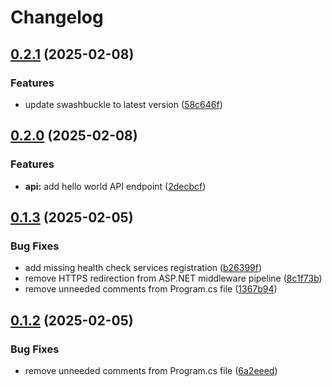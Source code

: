 # Changelog

## [0.2.1](https://github.com/mrnustik/habitator/compare/v0.2.0...v0.2.1) (2025-02-08)


### Features

* update swashbuckle to latest version ([58c646f](https://github.com/mrnustik/habitator/commit/58c646f2ddf521db1c78b26e90c55deb2af5c310))

## [0.2.0](https://github.com/mrnustik/habitator/compare/v0.1.3...v0.2.0) (2025-02-08)


### Features

* **api:** add hello world API endpoint ([2decbcf](https://github.com/mrnustik/habitator/commit/2decbcfd028663d1d9eafc485065a689ef138520))

## [0.1.3](https://github.com/mrnustik/habitator/compare/v0.1.2...v0.1.3) (2025-02-05)


### Bug Fixes

* add missing health check services registration ([b26399f](https://github.com/mrnustik/habitator/commit/b26399fba15f8e98f5392e1f214410c614679f88))
* remove HTTPS redirection from ASP.NET middleware pipeline ([8c1f73b](https://github.com/mrnustik/habitator/commit/8c1f73b57496b95a5bea08816c6c0eef830cee39))
* remove unneeded comments from Program.cs file ([1367b94](https://github.com/mrnustik/habitator/commit/1367b9465eeccaf2ddc6ec674fd960cd33346c5d))

## [0.1.2](https://github.com/mrnustik/habitator/compare/v0.1.1...v0.1.2) (2025-02-05)


### Bug Fixes

* remove unneeded comments from Program.cs file ([6a2eeed](https://github.com/mrnustik/habitator/commit/6a2eeed8e9d186c1f7097552d4d8d634d4ff59a9))
